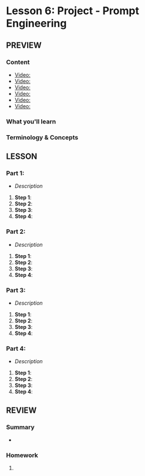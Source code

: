 # Lesson 6: Project - Prompt Engineering

## PREVIEW

### Content

- [Video: ]()
- [Video: ]()
- [Video: ]()
- [Video: ]()
- [Video: ]()
- [Video: ]()

### What you'll learn

### Terminology & Concepts

## LESSON

### Part 1:

- _Description_

1. **Step 1**:
2. **Step 2**:
3. **Step 3**:
4. **Step 4**:

### Part 2:

- _Description_

1. **Step 1**:
2. **Step 2**:
3. **Step 3**:
4. **Step 4**:

### Part 3:

- _Description_

1. **Step 1**:
2. **Step 2**:
3. **Step 3**:
4. **Step 4**:

### Part 4:

- _Description_

1. **Step 1**:
2. **Step 2**:
3. **Step 3**:
4. **Step 4**:

## REVIEW

### Summary

-

### Homework

1.
